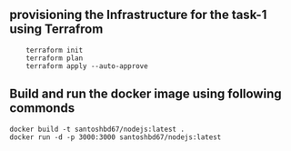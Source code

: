## provisioning the Infrastructure for the task-1 using Terrafrom
```
    terraform init
    terraform plan
    terraform apply --auto-approve
```
## Build and run the docker image using following commonds

```
docker build -t santoshbd67/nodejs:latest .
docker run -d -p 3000:3000 santoshbd67/nodejs:latest
```
